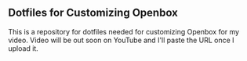 ## Dotfiles for Customizing Openbox
This is a repository for dotfiles needed for customizing Openbox for my video. Video will be out soon on YouTube and I'll paste the URL once I upload it.
